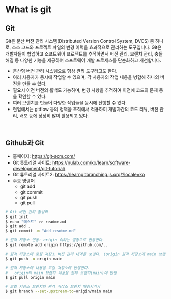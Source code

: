 # What is git

## Git

Git은 분산 버전 관리 시스템(Distributed Version Control System, DVCS) 중 하나로, 소스 코드와 프로젝트 파일의 변경 이력을 효과적으로 관리하는 도구입니다. Git은 개발자들이 협업하고 소프트웨어 프로젝트를 추적하면서 버전 관리, 브랜치 관리, 충돌 해결 등 다양한 기능을 제공하여 소프트웨어 개발 프로세스를 단순화하고 개선합니다.  
 - 분산형 버전 관리 시스템으로 형상 관리 도구라고도 한다.
 - 여러 사용자가 동시에 작업할 수 있으며, 각 사용자의 작업 내용을 병합해 하나의 버전을 만들 수 있다.
 - 필요시 이전 버전의 롤백도 가능하며, 변경 사항을 추적하여 이전에 코드의 문제 등을 확인할 수 있다.
 - 여러 브랜치를 만들어 다양한 작업들을 동시에 진행할 수 있다.
 - 현업에서는 gitflow 등의 정책을 조직에서 적용하여 개발자간의 코드 리뷰, 버전 관리, 배포 등에 상당히 많이 활용되고 있다.

<br/>

## Github과 Git

 - 홈페이지: https://git-scm.com/
 - Git 튜토리얼 사이트: https://nulab.com/ko/learn/software-development/git-tutorial/
 - Git 튜토리얼 사이트2: https://learngitbranching.js.org/?locale=ko
 - 주요 명령어
    - git add
    - git commit
    - git push
    - git pull
```Bash
# Git 버전 관리 활성화
$ git init
$ echo "테스트" >> readme.md
$ git add .
$ git commit -m "Add readme.md"

# 원격 저장소 연동: origin 이라는 별칭으로 연동한다.
$ git remote add origin https://github.com/..

# 원격 저장소에 로컬 저장소 버전 관리 내역을 보낸다. (origin 원격 저장소에 main 브랜치)
$ git push -u origin main

# 원격 저장소에 내용을 로컬 저장소에 반영한다.
#   origin의 main 브랜치 내용을 현재 브랜치(main)에 반영
$ git pull origin main

# 로컬 저장소 브랜치와 원격 저장소 브랜치 매칭시키기
$ git branch --set-upstream-to=origin/main main
```
